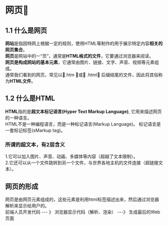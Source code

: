 # 网页&#x1F34E;
## 1.1 什么是网页
**网站**是指因特网上根据一定的规则，使用HTML等制作的用于展示特定内容**相关的网页集合**。  
**网页**是网站中的一“页”，通常是**HTML格式的文件**，它要通过浏览器来阅读。  
**网页是构成网站的基本元素**，它通常由图片、链接、文字、声音、视频等元素组成。  
通常我们看到的网页，常见以&#x1F539;.htm &#x1F539;或&#x1F539; .html&#x1F539; 后缀结尾的文件，因此将其俗称为**HTML文件**。
  
## 1.2 什么是HTML
**HTML**指的是**超文本标记语言(Hyper Text Markup Language)**, 它用来描述网页的一种语言。  
HTML不是一种编程语言，而是一种标记语言(Markup Language)。
标记语言是一套标记标签(sMarkup tag)。

### 所谓的超文本，有2层含义
1.它可以加入图片、声音、动画、多媒体等内容（超越了文本限制）。  
2.它还可以从一个文件跳转到另一个文件，与世界各地主机的文件连接（超链接文本）。

## 网页的形成
网页是由网页元素组成的，这些元素是利用html标签描述出来，然后通过浏览器解析来显示给用户的。  
前端人员开发代码 --- 》 浏览器显示代码（解析、渲染） ---》 生成最后的Web页面
